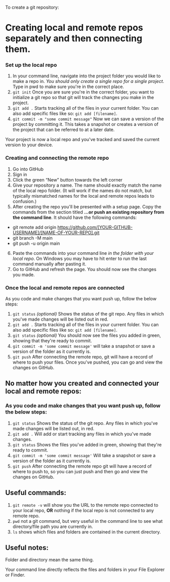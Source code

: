 To create a git repository: 


# Creating local and remote repos separately and then connecting them. 

### Set up the local repo
1. In your command line, navigate into the project folder you would like to make a repo in. *You should only create a single repo for a single project*. Type in pwd to make sure you're in the correct place. 
2. `git init` Once you are sure you're in the correct folder, you want to initialize a git repo so that git will track the changes you make in the project. 
3. `git add .` Starts tracking all of the files in your current folder. You can also add specific files like so: `git add [filename]`. 
4. `git commit -m "some commit message"` Now we can save a version of the project by committing it. This takes a snapshot or creates a version of the project that can be referred to at a later date.

Your project is now a local repo and you've tracked and saved the current version to your device. 

### Creating and connecting the remote repo

1.	Go into GitHub
2.	Sign in
3.	Click the green “New” button towards the left corner
4.	Give your repository a name. The name should exactly match the name of the local repo folder. (It will work if the names do not match, but typically mismatched names for the local and remote repos leads to confusion.)
5. After creating the repo you'll be presented with a setup page. Copy the commands from the section titled **…or push an existing repository from the command line**. It should have the following commands: 
 - git remote add origin https://github.com/[YOUR-GITHUB-USERNAME]/[NAME-OF-YOUR-REPO].git
 - git branch -M main
 - git push -u origin main
6. Paste the commands into your command line *in the folder with your local repo*. On Windows you may have to hit enter to run the last command manually after pasting it. 
7. Go to GitHub and refresh the page. You should now see the changes you made. 

### Once the local and remote repos are connected
As you code and make changes that you want push up, follow the below steps:
1. `git status` *(optional)* Shows the status of the git repo. Any files in which you've made changes will be listed out in red. 
2. `git add .` Starts tracking all of the files in your current folder. You can also add specific files like so: `git add [filename]`. 
3. `git status` *(optional)* You should now see the files you added in green, showing that they're ready to commit. 
4. `git commit -m 'some commit message'` will take a snapshot or save a version of the folder as it currently is. 
5. `git push` After connecting the remote repo, git will have a record of where to push your files. Once you've pushed, you can go and view the changes on GitHub. 



## No matter how you created and connected your local and remote repos: 

### As you code and make changes that you want push up, follow the below steps:
1. `git status` Shows the status of the git repo. Any files in which you've made changes will be listed out, in red. 
2. `git add .` Will add or start tracking any files in which you've made changes. 
3. `git status` Shows the files you've added in green, showing that they're ready to commit. 
4. `git commit -m 'some commit message'` Will take a snapshot or save a version of the folder as it currently is. 
5. `git push` After connecting the remote repo git will have a record of where to push to, so you can just push and then go and view the changes on GitHub. 


## Useful commands:
1. `git remote -v` will show you the URL to the remote repo connected to your local repo, **OR** nothing if the local repo is not connected to any remote repo. 
3. `pwd` not a git command, but very useful in the command line to see what directory/file path you are currently in. 
4. `ls` shows which files and folders are contained in the current directory. 



## Useful notes:
Folder and directory mean the same thing. 

Your command line directly reflects the files and folders in your File Explorer or Finder. 